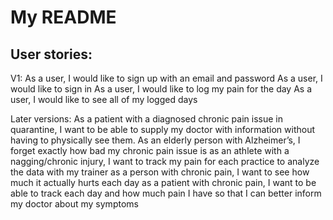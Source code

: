 # My README #

## User stories: #

V1:
As a user, I would like to sign up with an email and password
As a user, I would like to sign in
As a user, I would like to log my pain for the day
As a user, I would like to see all of my logged days

Later versions:
As a patient with a diagnosed chronic pain issue in quarantine, I want to be able to supply my doctor with information without having to physically see them.
As an elderly person with Alzheimer’s, I forget exactly how bad my chronic pain issue is
as an athlete with a nagging/chronic injury, I want to track my pain for each practice to analyze the data with my trainer
as a person with chronic pain, I want to see how much it actually hurts each day
as a patient with chronic pain, I want to be able to track each day and how much pain I have so that I can better inform my doctor about my symptoms
